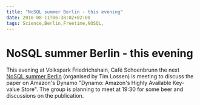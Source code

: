 ```yaml
---
title: "NoSQL summer Berlin - this evening"
date: 2010-08-11T06:38:02+02:00
tags: Science,Berlin,Freetime,NOSQL,
---
```


# NoSQL summer Berlin - this evening


This evening at Volkspark Friedrichshain, Café Schoenbrunn the next <a href="http://nosqlsummer.org/city/berlin">NoSQL 
summer Berlin</a> (organised by Tim Lossen) is meeting to discuss the paper on Amazon's Dynamo "Dynamo: Amazon's Highly 
Available Key-value Store". The group is planning to meet at 19:30 for some beer and discussions on the publication.
